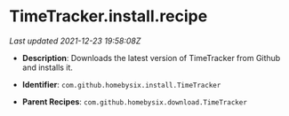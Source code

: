 # TimeTracker.install.recipe

_Last updated 2021-12-23 19:58:08Z_

- **Description**: Downloads the latest version of TimeTracker from Github and installs it.

- **Identifier**: `com.github.homebysix.install.TimeTracker`

- **Parent Recipes**: `com.github.homebysix.download.TimeTracker`